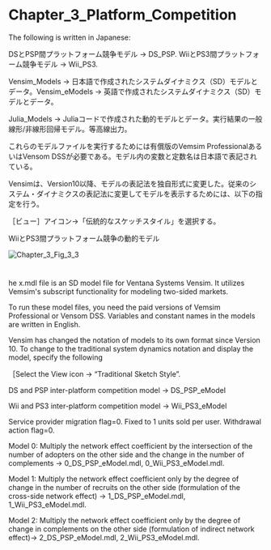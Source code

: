 # Chapter_3_Platform_Competition
The following is written in Japanese:

DSとPSP間プラットフォーム競争モデル -> DS_PSP. WiiとPS3間プラットフォーム競争モデル -> Wii_PS3.

Vensim_Models -> 日本語で作成されたシステムダイナミクス（SD）モデルとデータ。Vensim_eModels -> 英語で作成されたシステムダイナミクス（SD）モデルとデータ。

Julia_Models -> Juliaコードで作成された動的モデルとデータ。実行結果の一般線形/非線形回帰モデル。等高線出力。

これらのモデルファイルを実行するためには有償版のVemsim ProfessionalあるいはVensom DSSが必要である。モデル内の変数と定数名は日本語で表記されている。

Vensimは、Version10以降、モデルの表記法を独自形式に変更した。従来のシステム・ダイナミクスの表記法に変更してモデルを表示するためには、以下の指定を行う。

［ビュー］アイコン→「伝統的なスケッチスタイル」を選択する。

WiiとPS3間プラットフォーム競争の動的モデル　

![Chapter_3_Fig_3_3](https://github.com/user-attachments/assets/0c9dd133-73fd-4b75-9de0-f684c4a41d99)
#
he x.mdl file is an SD model file for Ventana Systems Vensim. It utilizes Vemsim's subscript functionality for modeling two-sided markets.

To run these model files, you need the paid versions of Vemsim Professional or Vensom DSS. Variables and constant names in the models are written in English.

Vensim has changed the notation of models to its own format since Version 10. To change to the traditional system dynamics notation and display the model, specify the following

［Select the View icon -> “Traditional Sketch Style”.

DS and PSP inter-platform competition model -> DS_PSP_eModel

Wii and PS3 inter-platform competition model -> Wii_PS3_eModel

Service provider migration flag=0. Fixed to 1 units sold per user. Withdrawal action flag=0.

Model 0: Multiply the network effect coefficient by the intersection of the number of adopters on the other side and the change in the number of complements -> 0_DS_PSP_eModel.mdl, 0_Wii_PS3_eModel.mdl.

Model 1: Multiply the network effect coefficient only by the degree of change in the number of recruits on the other side (formulation of the cross-side network effect) -> 1_DS_PSP_eModel.mdl, 1_Wii_PS3_eModel.mdl.

Model 2: Multiply the network effect coefficient only by the degree of change in complements on the other side (formulation of indirect network effect)-> 2_DS_PSP_eModel.mdl, 2_Wii_PS3_eModel.mdl.
